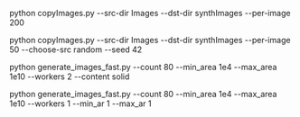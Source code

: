 python copyImages.py --src-dir Images --dst-dir synthImages --per-image 200

python copyImages.py --src-dir Images --dst-dir synthImages --per-image 50 --choose-src random --seed 42


python generate_images_fast.py --count 80 --min_area 1e4 --max_area 1e10 --workers 2 --content solid


python generate_images_fast.py --count 80 --min_area 1e4 --max_area 1e10 --workers 1 --min_ar 1 --max_ar 1